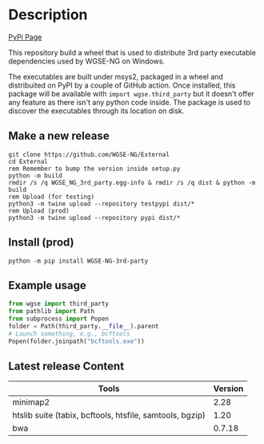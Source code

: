 # Description
[PyPi Page](https://pypi.org/project/WGSE-NG-3rd-party/)

This repository build a wheel that is used to distribute 3rd party executable dependencies used by WGSE-NG on Windows.

The executables are built under msys2, packaged in a wheel and distribuited on PyPI by a couple of GitHub action.
Once installed, this package will be available with `import wgse.third_party` but it doesn't offer any feature as there isn't any python code inside. The package is used to discover the executables through its location on disk.

## Make a new release
```batch
git clone https://github.com/WGSE-NG/External
cd External
rem Remember to bump the version inside setup.py
python -m build
rmdir /s /q WGSE_NG_3rd_party.egg-info & rmdir /s /q dist & python -m build
rem Upload (for testing)
python3 -m twine upload --repository testpypi dist/*
rem Upload (prod)
python3 -m twine upload --repository pypi dist/*
```

## Install (prod)
```batch
python -m pip install WGSE-NG-3rd-party
```

## Example usage
```python
from wgse import third_party
from pathlib import Path
from subprocess import Popen
folder = Path(third_party.__file__).parent
# Launch something, e.g., bcftools
Popen(folder.joinpath("bcftools.exe"))
```

## Latest release Content

Tools | Version
------|--------
minimap2 | 2.28
htslib suite (tabix, bcftools, htsfile, samtools, bgzip) | 1.20
bwa |0.7.18
